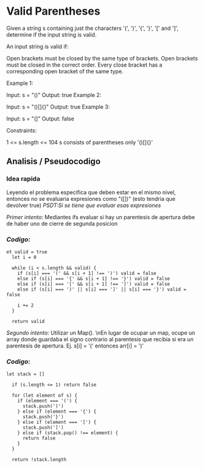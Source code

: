 # Valid Parentheses

Given a string s containing just the characters '(', ')', '{', '}', '[' and ']', determine if the input string is valid.

An input string is valid if:

Open brackets must be closed by the same type of brackets.
Open brackets must be closed in the correct order.
Every close bracket has a corresponding open bracket of the same type.

Example 1:

Input: s = "()"
Output: true
Example 2:

Input: s = "()[]{}"
Output: true
Example 3:

Input: s = "(]"
Output: false

Constraints:

1 <= s.length <= 104
s consists of parentheses only '()[]{}'

## Analisis / Pseudocodigo

### Idea rapida

Leyendo el problema especifica que deben estar en el mismo nivel, entonces no se evaluaria expresiones como "([])" (esto tendria que devolver true) _PSDT:Si se tiene que evaluar esas expresiones_

_Primer intento:_ Mediantes ifs evaluar si hay un parentesis de apertura debe de haber uno de cierre de segunda posicion

### _Codigo:_

```
et valid = true
  let i = 0

  while (i < s.length && valid) {
    if (s[i] === '(' && s[i + 1] !== ')') valid = false
    else if (s[i] === '{' && s[i + 1] !== '}') valid = false
    else if (s[i] === '[' && s[i + 1] !== ']') valid = false
    else if (s[i] === ')' || s[i] === ']' || s[i] === '}') valid = false

    i += 2
  }

  return valid
```

_Segundo intento:_ Utilizar un Map(). \nEn lugar de ocupar un map, ocupe un array donde guardaba el signo contrario al parentesis que recibia si era un parentesis de apertura.
Ej. s[i] = '(' entonces arr[i] = ')'

### _Codigo:_

```
let stack = []

  if (s.length <= 1) return false

  for (let element of s) {
    if (element === '(') {
      stack.push(')')
    } else if (element === '{') {
      stack.push('}')
    } else if (element === '[') {
      stack.push(']')
    } else if (stack.pop() !== element) {
      return false
    }
  }

  return !stack.length
```
